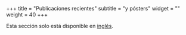 +++
title = "Publicaciones recientes"
subtitle = "y pósters"
widget = ""
weight = 40
+++

Esta sección solo está disponible en [inglés](http://lcolladotor.github.io/#publications).
